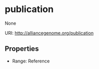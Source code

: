 # publication

None

URI: http://alliancegenome.org/publication



<!-- no inheritance hierarchy -->


## Properties

 * Range: Reference



